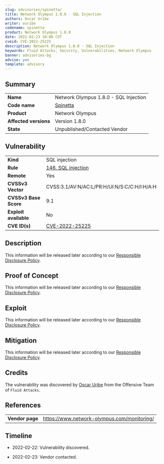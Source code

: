 ```yaml
---
slug: advisories/spinetta/
title: Network Olympus 1.8.0 - SQL Injection
authors: Oscar Uribe
writer: ouribe
codename: spinetta
product: Network Olympus 1.8.0
date: 2022-02-23 10:00 COT
cveid: CVE-2022-25225
description: Network Olympus 1.8.0 - SQL Injection
keywords: Fluid Attacks, Security, Vulnerabilities, Network Olympus
banner: advisories-bg
advise: yes
template: advisory
---
```


## Summary

|                         |                                                                 |
|-------------------------|-----------------------------------------------------------------|
| **Name**                | Network Olympus 1.8.0 - SQL Injection                           |
| **Code name**           | [Spinetta](https://en.wikipedia.org/wiki/Luis_Alberto_Spinetta) |
| **Product**             | Network Olympus                                                 |
| **Affected versions**   | Version 1.8.0                                                   |
| **State**               | Unpublished/Contacted Vendor                                    |

## Vulnerability

|                       |                                                                  |
|-----------------------|------------------------------------------------------------------|
| **Kind**              | SQL injection                                                    |
| **Rule**              | [146. SQL injection](https://docs.fluidattacks.com/criteria/vulnerabilities/146)    |
| **Remote**            | Yes                                                              |
| **CVSSv3 Vector**     | CVSS:3.1/AV:N/AC:L/PR:H/UI:N/S:C/C:H/I:H/A:H                     |
| **CVSSv3 Base Score** | 9.1                                                              |
| **Exploit available** | No                                                               |
| **CVE ID(s)**         | [CVE-2022-25225](https://cve.mitre.org/cgi-bin/cvename.cgi?name=CVE-2022-25225)                                                     |

## Description

This information will be released later according to our
[Responsible Disclosure Policy](https://fluidattacks.com/advisories/policy/).

## Proof of Concept

This information will be released later according to our
[Responsible Disclosure Policy](https://fluidattacks.com/advisories/policy/).

## Exploit

This information will be released later according to our
[Responsible Disclosure Policy](https://fluidattacks.com/advisories/policy/).

## Mitigation

This information will be released later according to our
[Responsible Disclosure Policy](https://fluidattacks.com/advisories/policy/).

## Credits

The vulnerability was discovered by [Oscar
Uribe](https://co.linkedin.com/in/oscar-uribe-londo%C3%B1o-0b6534155) from the Offensive
Team of  `Fluid Attacks`.

## References

|                     |                                                                     |
|---------------------|---------------------------------------------------------------------|
| **Vendor page**     | <https://www.network-olympus.com/monitoring/>                       |

## Timeline

- 2022-02-22: Vulnerability discovered.

- 2022-02-23: Vendor contacted.
